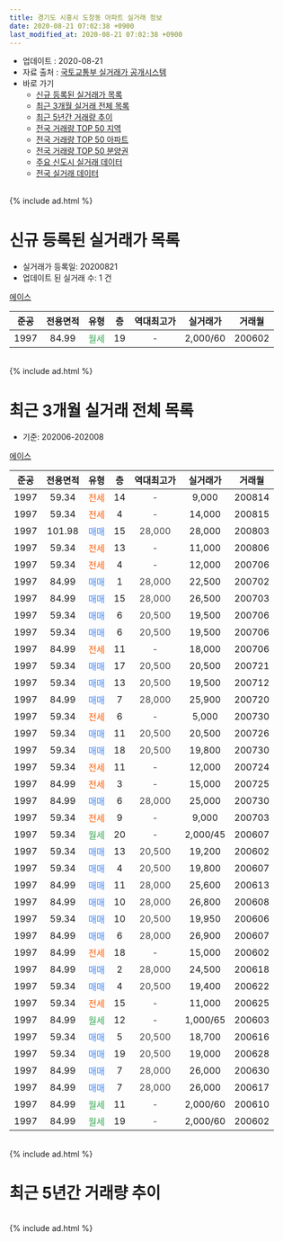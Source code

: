 ```yaml
---
title: 경기도 시흥시 도창동 아파트 실거래 정보
date: 2020-08-21 07:02:38 +0900
last_modified_at: 2020-08-21 07:02:38 +0900
---
```


* 업데이트 : 2020-08-21
* 자료 출처 : [국토교통부 실거래가 공개시스템](http://rt.molit.go.kr)
* 바로 가기
    * [신규 등록된 실거래가 목록](#신규-등록된-실거래가-목록)
    * [최근 3개월 실거래 전체 목록](#최근-3개월-실거래-전체-목록)
    * [최근 5년간 거래량 추이](#최근-5년간-거래량-추이)
    * [전국 거래량 TOP 50 지역](https://inasie.github.io/apt-trade-info/최근-3개월-전국에서-가장-거래가-많이-발생한-지역)
    * [전국 거래량 TOP 50 아파트](https://inasie.github.io/apt-trade-info/최근-3개월-전국에서-가장-거래가-많이-발생한-아파트)
    * [전국 거래량 TOP 50 분양권](https://inasie.github.io/apt-trade-info/최근-3개월-전국에서-가장-거래가-많이-발생한-분양권)
    * [주요 신도시 실거래 데이터](https://inasie.github.io/apt-trade-info/주요-신도시)
    * [전국 실거래 데이터](https://inasie.github.io/apt-trade-info/전국)
<br>
{% include ad.html %}
<br>

# 신규 등록된 실거래가 목록
* 실거래가 등록일: 20200821
* 업데이트 된 실거래 수: 1 건


[에이스](https://search.naver.com/search.naver?query=%EA%B2%BD%EA%B8%B0%EB%8F%84+%EC%8B%9C%ED%9D%A5%EC%8B%9C+%EB%8F%84%EC%B0%BD%EB%8F%99+%EC%97%90%EC%9D%B4%EC%8A%A4)

|준공|전용면적|유형|층|역대최고가|실거래가|거래월|
|:---:|:---:|:---:|:---:|:---:|:---:|:---:|
|1997|84.99|<span style="color:#34a853">월세</span>|19|<span style="color:#444444">-</span>|2,000/60|200602|


<br>
{% include ad.html %}
<br>

# 최근 3개월 실거래 전체 목록
* 기준: 202006-202008


[에이스](https://search.naver.com/search.naver?query=%EA%B2%BD%EA%B8%B0%EB%8F%84+%EC%8B%9C%ED%9D%A5%EC%8B%9C+%EB%8F%84%EC%B0%BD%EB%8F%99+%EC%97%90%EC%9D%B4%EC%8A%A4)

|준공|전용면적|유형|층|역대최고가|실거래가|거래월|
|:---:|:---:|:---:|:---:|:---:|:---:|:---:|
|1997|59.34|<span style="color:#ff5a00">전세</span>|14|<span style="color:#444444">-</span>|9,000|200814|
|1997|59.34|<span style="color:#ff5a00">전세</span>|4|<span style="color:#444444">-</span>|14,000|200815|
|1997|101.98|<span style="color:#4285f3">매매</span>|15|<span style="color:#444444">28,000</span>|28,000|200803|
|1997|59.34|<span style="color:#ff5a00">전세</span>|13|<span style="color:#444444">-</span>|11,000|200806|
|1997|59.34|<span style="color:#ff5a00">전세</span>|4|<span style="color:#444444">-</span>|12,000|200706|
|1997|84.99|<span style="color:#4285f3">매매</span>|1|<span style="color:#444444">28,000</span>|22,500|200702|
|1997|84.99|<span style="color:#4285f3">매매</span>|15|<span style="color:#444444">28,000</span>|26,500|200703|
|1997|59.34|<span style="color:#4285f3">매매</span>|6|<span style="color:#444444">20,500</span>|19,500|200706|
|1997|59.34|<span style="color:#4285f3">매매</span>|6|<span style="color:#444444">20,500</span>|19,500|200706|
|1997|84.99|<span style="color:#ff5a00">전세</span>|11|<span style="color:#444444">-</span>|18,000|200706|
|1997|59.34|<span style="color:#4285f3">매매</span>|17|<span style="color:#444444">20,500</span>|20,500|200721|
|1997|59.34|<span style="color:#4285f3">매매</span>|13|<span style="color:#444444">20,500</span>|19,500|200712|
|1997|84.99|<span style="color:#4285f3">매매</span>|7|<span style="color:#444444">28,000</span>|25,900|200720|
|1997|59.34|<span style="color:#ff5a00">전세</span>|6|<span style="color:#444444">-</span>|5,000|200730|
|1997|59.34|<span style="color:#4285f3">매매</span>|11|<span style="color:#444444">20,500</span>|20,500|200726|
|1997|59.34|<span style="color:#4285f3">매매</span>|18|<span style="color:#444444">20,500</span>|19,800|200730|
|1997|59.34|<span style="color:#ff5a00">전세</span>|11|<span style="color:#444444">-</span>|12,000|200724|
|1997|84.99|<span style="color:#ff5a00">전세</span>|3|<span style="color:#444444">-</span>|15,000|200725|
|1997|84.99|<span style="color:#4285f3">매매</span>|6|<span style="color:#444444">28,000</span>|25,000|200730|
|1997|59.34|<span style="color:#ff5a00">전세</span>|9|<span style="color:#444444">-</span>|9,000|200703|
|1997|59.34|<span style="color:#34a853">월세</span>|20|<span style="color:#444444">-</span>|2,000/45|200607|
|1997|59.34|<span style="color:#4285f3">매매</span>|13|<span style="color:#444444">20,500</span>|19,200|200602|
|1997|59.34|<span style="color:#4285f3">매매</span>|4|<span style="color:#444444">20,500</span>|19,800|200607|
|1997|84.99|<span style="color:#4285f3">매매</span>|11|<span style="color:#444444">28,000</span>|25,600|200613|
|1997|84.99|<span style="color:#4285f3">매매</span>|10|<span style="color:#444444">28,000</span>|26,800|200608|
|1997|59.34|<span style="color:#4285f3">매매</span>|10|<span style="color:#444444">20,500</span>|19,950|200606|
|1997|84.99|<span style="color:#4285f3">매매</span>|6|<span style="color:#444444">28,000</span>|26,900|200607|
|1997|84.99|<span style="color:#ff5a00">전세</span>|18|<span style="color:#444444">-</span>|15,000|200602|
|1997|84.99|<span style="color:#4285f3">매매</span>|2|<span style="color:#444444">28,000</span>|24,500|200618|
|1997|59.34|<span style="color:#4285f3">매매</span>|4|<span style="color:#444444">20,500</span>|19,400|200622|
|1997|59.34|<span style="color:#ff5a00">전세</span>|15|<span style="color:#444444">-</span>|11,000|200625|
|1997|84.99|<span style="color:#34a853">월세</span>|12|<span style="color:#444444">-</span>|1,000/65|200603|
|1997|59.34|<span style="color:#4285f3">매매</span>|5|<span style="color:#444444">20,500</span>|18,700|200616|
|1997|59.34|<span style="color:#4285f3">매매</span>|19|<span style="color:#444444">20,500</span>|19,000|200628|
|1997|84.99|<span style="color:#4285f3">매매</span>|7|<span style="color:#444444">28,000</span>|26,000|200630|
|1997|84.99|<span style="color:#4285f3">매매</span>|7|<span style="color:#444444">28,000</span>|26,000|200617|
|1997|84.99|<span style="color:#34a853">월세</span>|11|<span style="color:#444444">-</span>|2,000/60|200610|
|1997|84.99|<span style="color:#34a853">월세</span>|19|<span style="color:#444444">-</span>|2,000/60|200602|


<br>
{% include ad.html %}
<br>

# 최근 5년간 거래량 추이


<div style="width:100%;">
    <canvas id="deal_progress" height="200"></canvas>
</div>

<script>
new Chart(document.getElementById("deal_progress"), {
    type: 'line',
    data: {
        labels: ['201508','201509','201510','201511','201512','201601','201602','201603','201604','201605','201606','201607','201608','201609','201610','201611','201612','201701','201702','201703','201704','201705','201706','201707','201708','201709','201710','201711','201712','201801','201802','201803','201804','201805','201806','201807','201808','201809','201810','201811','201812','201901','201902','201903','201904','201905','201906','201907','201908','201909','201910','201911','201912','202001','202002','202003','202004','202005','202006','202007','202008'],
        datasets: [{
            label: '매매',
            pointRadius: 1,
            data: [6, 2, 6, 5, 4, 3, 2, 4, 3, 0, 6, 4, 6, 6, 8, 7, 4, 2, 7, 6, 3, 4, 2, 3, 2, 4, 3, 2, 3, 2, 1, 5, 1, 5, 6, 4, 4, 7, 5, 1, 1, 3, 1, 4, 3, 3, 1, 4, 1, 5, 7, 3, 3, 8, 9, 26, 12, 17, 12, 10, 1],
            borderColor: "rgba(255, 201, 14, 1)",
            backgroundColor: "rgba(255, 201, 14, 0.5)",
            fill: false,
            lineTension: 0
        },{
            label: '전월세',
            pointRadius: 1,
            data: [2, 1, 1, 1, 1, 1, 5, 4, 6, 5, 2, 2, 3, 2, 10, 3, 1, 2, 0, 5, 5, 5, 0, 5, 4, 7, 2, 4, 1, 1, 0, 3, 2, 0, 4, 3, 4, 2, 2, 6, 1, 3, 4, 0, 3, 7, 1, 0, 2, 3, 1, 5, 2, 2, 2, 8, 6, 5, 6, 6, 3],
            borderColor: "rgba(0, 141, 185, 1)",
            backgroundColor: "rgba(0, 141, 185, 0.5)",
            fill: false,
            lineTension: 0
        }
        ]
    },
    options: {
        responsive: true,
        title: {
            display: false
        },
        tooltips: {
            mode: 'index',
            intersect: false
        },
        hover: {
            mode: 'nearest',
            intersect: true
        },
        scales: {
            xAxes: [{
                display: true,
                scaleLabel: {
                    display: true,
                    labelString: '년/월'
                }
            }],
            yAxes: [{
                display: true,
                ticks: {
                    suggestedMin: 0,
                },
                scaleLabel: {
                    display: true,
                    labelString: '실거래 수'
                }
            }]
        }
    }
});

</script>


<br>
{% include ad.html %}
<br>

